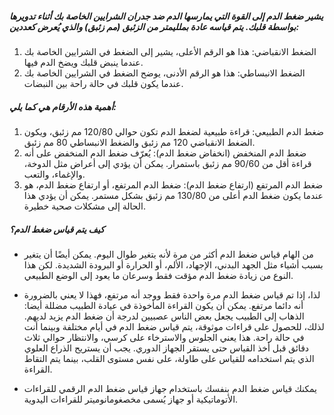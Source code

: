 ##### يشير ضغط الدم إلى القوة التي يمارسها الدم ضد جدران الشرايين الخاصة بك أثناء تدويرها بواسطة قلبك. يتم قياسه عادة بملليمتر من الزئبق (مم زئبق) والذي يُعرض كعددين:

1. الضغط الانقباضي: هذا هو الرقم الأعلى، يشير إلى الضغط في الشرايين الخاصة بك عندما ينبض قلبك ويضخ الدم فيها.
2. الضغط الانبساطي: هذا هو الرقم الأدنى، يوضح الضغط في الشرايين الخاصة بك عندما يكون قلبك في حالة راحة بين النبضات.

##### أهمية هذه الأرقام هي كما يلي:

1. ضغط الدم الطبيعي: قراءة طبيعية لضغط الدم تكون حوالي 120/80 مم زئبق، ويكون الضغط الانقباضي 120 مم زئبق والضغط الانبساطي 80 مم زئبق.
2. ضغط الدم المنخفض (انخفاض ضغط الدم): يُعرّف ضغط الدم المنخفض على أنه قراءة أقل من 90/60 مم زئبق باستمرار. يمكن أن يؤدي إلى أعراض مثل الدوخة، والإغماء، والتعب.
3. ضغط الدم المرتفع (ارتفاع ضغط الدم): ضغط الدم المرتفع، أو ارتفاع ضغط الدم، هو عندما يكون ضغط الدم أعلى من 130/80 مم زئبق بشكل مستمر. يمكن أن يؤدي هذا الحالة إلى مشكلات صحية خطيرة.

##### كيف يتم قياس ضغط الدم؟

* من الهام قياس ضغط الدم أكثر من مرة لأنه يتغير طوال اليوم.
    يمكن أيضًا أن يتغير بسبب أشياء مثل الجهد البدني، الإجهاد، الألم، أو الحرارة أو البرودة الشديدة. لكن هذا النوع من زيادة ضغط الدم مؤقت فقط وسرعان ما يعود إلى الوضع الطبيعي.

* لذا، إذا تم قياس ضغط الدم مرة واحدة فقط ووجد أنه مرتفع، فهذا لا يعني بالضرورة أنه دائما مرتفع.
    يمكن أن يكون القراءة المأخوذة في عيادة الطبيب مضللة أيضا: الذهاب إلى الطبيب يجعل بعض الناس عصبيين لدرجة أن ضغط الدم يزيد لديهم.
    لذلك، للحصول على قراءات موثوقة، يتم قياس ضغط الدم في أيام مختلفة وبينما أنت في حالة راحة.
    هذا يعني الجلوس والاسترخاء على كرسي، والانتظار حوالي ثلاث دقائق قبل أخذ القياس حتى يستقر الجهاز الدوري. يجب أن يستريح الذراع العلوي الذي يتم استخدامه للقياس على طاولة، على نفس مستوى القلب، بينما يتم التقاط القراءة.

* يمكنك قياس ضغط الدم بنفسك باستخدام جهاز قياس ضغط الدم الرقمي للقراءات الأتوماتيكية أو جهاز يُسمى مخصغومانوميتر للقراءات اليدوية.